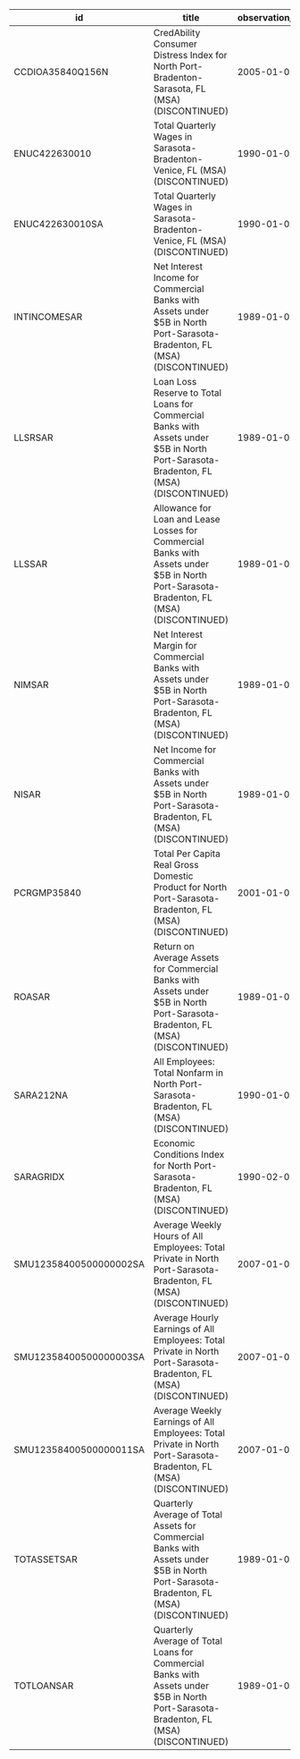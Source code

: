 | id                     | title                                                                                                                                    | observation_start   | observation_end   |
|------------------------|------------------------------------------------------------------------------------------------------------------------------------------|---------------------|-------------------|
| CCDIOA35840Q156N       | CredAbility Consumer Distress Index for North Port-Bradenton-Sarasota, FL (MSA) (DISCONTINUED)                                           | 2005-01-01          | 2013-01-01        |
| ENUC422630010          | Total Quarterly Wages in Sarasota-Bradenton-Venice, FL (MSA) (DISCONTINUED)                                                              | 1990-01-01          | 2012-10-01        |
| ENUC422630010SA        | Total Quarterly Wages in Sarasota-Bradenton-Venice, FL (MSA) (DISCONTINUED)                                                              | 1990-01-01          | 2012-10-01        |
| INTINCOMESAR           | Net Interest Income for Commercial Banks with Assets under $5B in North Port-Sarasota-Bradenton, FL (MSA) (DISCONTINUED)                 | 1989-01-01          | 2020-07-01        |
| LLSRSAR                | Loan Loss Reserve to Total Loans for Commercial Banks with Assets under $5B in North Port-Sarasota-Bradenton, FL (MSA) (DISCONTINUED)    | 1989-01-01          | 2020-07-01        |
| LLSSAR                 | Allowance for Loan and Lease Losses for Commercial Banks with Assets under $5B in North Port-Sarasota-Bradenton, FL (MSA) (DISCONTINUED) | 1989-01-01          | 2020-07-01        |
| NIMSAR                 | Net Interest Margin for Commercial Banks with Assets under $5B in North Port-Sarasota-Bradenton, FL (MSA) (DISCONTINUED)                 | 1989-01-01          | 2020-07-01        |
| NISAR                  | Net Income for Commercial Banks with Assets under $5B in North Port-Sarasota-Bradenton, FL (MSA) (DISCONTINUED)                          | 1989-01-01          | 2020-07-01        |
| PCRGMP35840            | Total Per Capita Real Gross Domestic Product for North Port-Sarasota-Bradenton, FL (MSA) (DISCONTINUED)                                  | 2001-01-01          | 2017-01-01        |
| ROASAR                 | Return on Average Assets for Commercial Banks with Assets under $5B in North Port-Sarasota-Bradenton, FL (MSA) (DISCONTINUED)            | 1989-01-01          | 2020-07-01        |
| SARA212NA              | All Employees: Total Nonfarm in North Port-Sarasota-Bradenton, FL (MSA) (DISCONTINUED)                                                   | 1990-01-01          | 2015-05-01        |
| SARAGRIDX              | Economic Conditions Index for North Port-Sarasota-Bradenton, FL (MSA) (DISCONTINUED)                                                     | 1990-02-01          | 2019-12-01        |
| SMU12358400500000002SA | Average Weekly Hours of All Employees: Total Private in North Port-Sarasota-Bradenton, FL (MSA) (DISCONTINUED)                           | 2007-01-01          | 2022-03-01        |
| SMU12358400500000003SA | Average Hourly Earnings of All Employees: Total Private in North Port-Sarasota-Bradenton, FL (MSA) (DISCONTINUED)                        | 2007-01-01          | 2022-03-01        |
| SMU12358400500000011SA | Average Weekly Earnings of All Employees: Total Private in North Port-Sarasota-Bradenton, FL (MSA) (DISCONTINUED)                        | 2007-01-01          | 2022-03-01        |
| TOTASSETSAR            | Quarterly Average of Total Assets for Commercial Banks with Assets under $5B in North Port-Sarasota-Bradenton, FL (MSA) (DISCONTINUED)   | 1989-01-01          | 2020-07-01        |
| TOTLOANSAR             | Quarterly Average of Total Loans for Commercial Banks with Assets under $5B in North Port-Sarasota-Bradenton, FL (MSA) (DISCONTINUED)    | 1989-01-01          | 2020-07-01        |